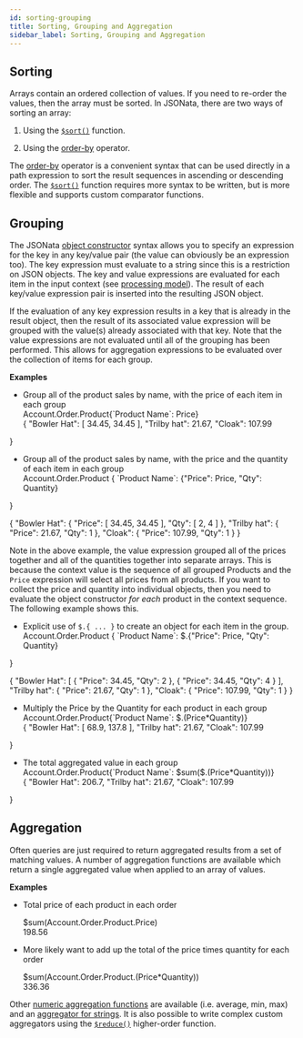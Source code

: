 ```yaml
---
id: sorting-grouping
title: Sorting, Grouping and Aggregation
sidebar_label: Sorting, Grouping and Aggregation
---
```


## Sorting

Arrays contain an ordered collection of values.  If you need to re-order the values, then the array must be sorted.  In JSONata, there are two ways of sorting an array:

1. Using the [`$sort()`](array-functions#sort) function.

2. Using the [order-by](path-operators#order-by-) operator.

The [order-by](path-operators#order-by-) operator is a convenient syntax that can be used directly in a path expression to sort the result sequences in ascending or descending order.  The [`$sort()`](array-functions#sort) function requires more syntax to be written, but is more flexible and supports custom comparator functions.

## Grouping

The JSONata [object constructor](construction#object-constructors) syntax allows you to specify an expression for the key in any key/value pair (the value can obviously be an expression too). The key expression must evaluate to a string since this is a restriction on JSON objects.  The key and value expressions are evaluated for each item in the input context (see [processing model](processing#the-jsonata-processing-model)). The result of each key/value expression pair is inserted into the resulting JSON object.

If the evaluation of any key expression results in a key that is already in the result object, then the result of its associated value expression will be grouped with the value(s) already associated with that key. Note that the value expressions are not evaluated until all of the grouping has been performed.  This allows for aggregation expressions to be evaluated over the collection of items for each group.

__Examples__

- Group all of the product sales by name, with the price of each item in each group
  <div class="jsonata-ex">
    <div>Account.Order.Product{`Product Name`: Price}</div>
    <div>{
  "Bowler Hat": [ 34.45, 34.45 ],
  "Trilby hat": 21.67,
  "Cloak": 107.99
}</div>
  </div>

- Group all of the product sales by name, with the price and the quantity of each item in each group
  <div class="jsonata-ex">
    <div>Account.Order.Product {
  `Product Name`: {"Price": Price, "Qty": Quantity}
}</div>
    <div>{
  "Bowler Hat": {
    "Price": [ 34.45, 34.45 ],
    "Qty": [ 2, 4 ]
  },
  "Trilby hat": { "Price": 21.67, "Qty": 1 },
  "Cloak": { "Price": 107.99, "Qty": 1 }
}</div>
  </div>

Note in the above example, the value expression grouped all of the prices together and all of the quantities together into separate arrays.  This is because the context value is the sequence of all grouped Products and the `Price` expression will select all prices from all products.  If you want to collect the price and quantity into individual objects, then you need to evaluate the object constructor _for each_ product in the context sequence.  The following example shows this.

- Explicit use of `$.{ ... }` to create an object for each item in the group.
  <div class="jsonata-ex">
    <div>Account.Order.Product {
  `Product Name`: $.{"Price": Price, "Qty": Quantity}
}</div>
    <div>{
  "Bowler Hat": [
    { "Price": 34.45, "Qty": 2 },
    { "Price": 34.45, "Qty": 4 }
  ],
  "Trilby hat": { "Price": 21.67, "Qty": 1 },
  "Cloak": { "Price": 107.99, "Qty": 1 }
}</div>
  </div>

- Multiply the Price by the Quantity for each product in each group
  <div class="jsonata-ex">
    <div>Account.Order.Product{`Product Name`: $.(Price*Quantity)}</div>
    <div>{
  "Bowler Hat": [ 68.9, 137.8 ],
  "Trilby hat": 21.67,
  "Cloak": 107.99
}</div>
  </div>

- The total aggregated value in each group
  <div class="jsonata-ex">
    <div>Account.Order.Product{`Product Name`: $sum($.(Price*Quantity))}</div>
    <div>{
  "Bowler Hat": 206.7,
  "Trilby hat": 21.67,
  "Cloak": 107.99
}</div>
  </div>



## Aggregation

Often queries are just required to return aggregated results from a set of matching values.  A number of aggregation functions are available which return a single aggregated value when applied to an array of values.

__Examples__

- Total price of each product in each order
  <div class="jsonata-ex">
    <div>$sum(Account.Order.Product.Price)</div>
    <div>198.56</div>
  </div>

- More likely want to add up the total of the price times quantity for each order
  <div class="jsonata-ex">
    <div>$sum(Account.Order.Product.(Price*Quantity))</div>
    <div>336.36</div>
  </div>

Other [numeric aggregation functions](aggregation-functions) are available (i.e. average, min, max) and an [aggregator for strings](string-functions#join).  It is also possible to write complex custom aggregators using the [`$reduce()`](higher-order-functions#reduce) higher-order function.

